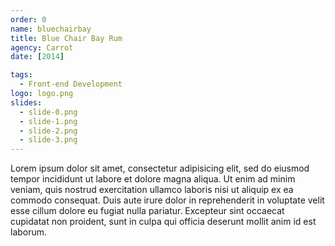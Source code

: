 ```yaml
---
order: 0
name: bluechairbay
title: Blue Chair Bay Rum
agency: Carrot
date: [2014]

tags:
  - Front-end Development
logo: logo.png
slides:
  - slide-0.png
  - slide-1.png
  - slide-2.png
  - slide-3.png
---
```

Lorem ipsum dolor sit amet, consectetur adipisicing elit, sed do eiusmod tempor incididunt ut labore et dolore magna aliqua. Ut enim ad minim veniam, quis nostrud exercitation ullamco laboris nisi ut aliquip ex ea commodo consequat. Duis aute irure dolor in reprehenderit in voluptate velit esse cillum dolore eu fugiat nulla pariatur. Excepteur sint occaecat cupidatat non proident, sunt in culpa qui officia deserunt mollit anim id est laborum.
